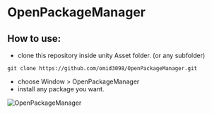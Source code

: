 # OpenPackageManager

## How to use:
- clone this repository inside unity Asset folder. (or any subfolder)
 
 ``` git clone https://github.com/omid3098/OpenPackageManager.git ```
- choose Window > OpenPackageManager
- install any package you want.

![OpenPackageManager](https://user-images.githubusercontent.com/6388730/42413805-46275836-823d-11e8-8cb8-70589a41f127.png)
